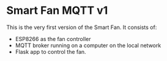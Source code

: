 # Smart Fan MQTT v1

This is the very first version of the Smart Fan. It consists of:

* ESP8266 as the fan controller
* MQTT broker running on a computer on the local network
* Flask app to control the fan.
